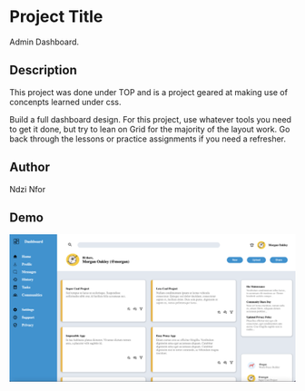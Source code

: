 
# Project Title

Admin Dashboard.

## Description
This project was done under TOP and is a project geared at making use of concenpts learned under css.

Build a full dashboard design. For this project, use whatever tools you need to get it done, but try to lean on Grid for the majority of the layout work. Go back through the lessons or practice assignments if you need a refresher.



## Author

Ndzi Nfor


## Demo

![Demo of built dashboard](icons/demo.png)
